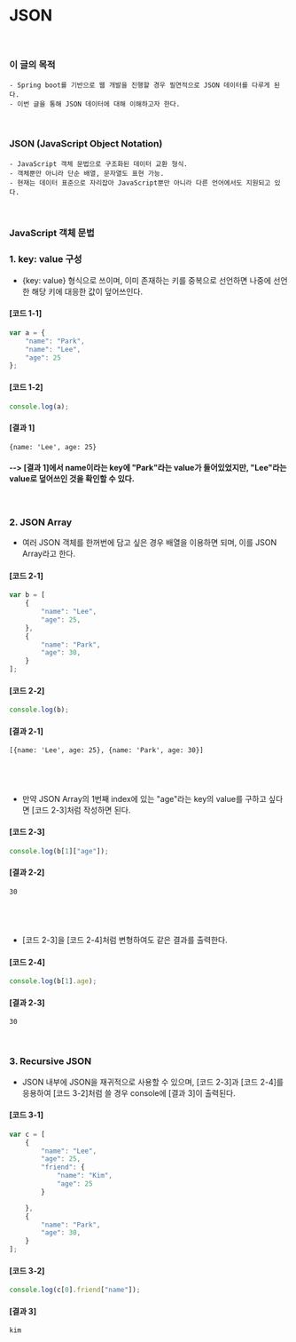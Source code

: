 # JSON
<br/>

### 이 글의 목적
    - Spring boot를 기반으로 웹 개발을 진행할 경우 필연적으로 JSON 데이터를 다루게 된다.
    - 이번 글을 통해 JSON 데이터에 대해 이해하고자 한다.
<br/>

### JSON (JavaScript Object Notation)
    - JavaScript 객체 문법으로 구조화된 데이터 교환 형식.
    - 객체뿐만 아니라 단순 배열, 문자열도 표현 가능.
    - 현재는 데이터 표준으로 자리잡아 JavaScript뿐만 아니라 다른 언어에서도 지원되고 있다.
<br/>

### JavaScript 객체 문법
### 1. key: value 구성
- {key: value} 형식으로 쓰이며, 이미 존재하는 키를 중복으로 선언하면 나중에 선언한 해당 키에 대응한 값이 덮어쓰인다.
#### [코드 1-1]
```javascript
var a = {
    "name": "Park",
    "name": "Lee",
    "age": 25
};
```
#### [코드 1-2]
```javascript
console.log(a);
```
#### [결과 1]
    {name: 'Lee', age: 25}
#### --> [결과 1]에서 name이라는 key에 "Park"라는 value가 들어있었지만, "Lee"라는 value로 덮어쓰인 것을 확인할 수 있다.
<br/>

### 2. JSON Array
- 여러 JSON 객체를 한꺼번에 담고 싶은 경우 배열을 이용하면 되며, 이를 JSON Array라고 한다.
#### [코드 2-1]
```javascript
var b = [
    {
        "name": "Lee",
        "age": 25,
    },
    {
        "name": "Park",
        "age": 30,
    }
];
```
#### [코드 2-2]
```javascript
console.log(b);
```
#### [결과 2-1]
    [{name: 'Lee', age: 25}, {name: 'Park', age: 30}]
###### <br/>
- 만약 JSON Array의 1번째 index에 있는 "age"라는 key의 value를 구하고 싶다면 [코드 2-3]처럼 작성하면 된다.
#### [코드 2-3]
```javascript
console.log(b[1]["age"]);
```
#### [결과 2-2]
    30
###### <br/>
- [코드 2-3]을 [코드 2-4]처럼 변형하여도 같은 결과를 출력한다.
#### [코드 2-4]
```javascript
console.log(b[1].age);
```
#### [결과 2-3]
    30
<br/>

### 3. Recursive JSON
- JSON 내부에 JSON을 재귀적으로 사용할 수 있으며, [코드 2-3]과 [코드 2-4]를 응용하여 [코드 3-2]처럼 쓸 경우 console에 [결과 3]이 출력된다.
#### [코드 3-1]
```javascript
var c = [
    {
        "name": "Lee",
        "age": 25,
        "friend": {
            "name": "Kim",
            "age": 25
        }

    },
    {
        "name": "Park",
        "age": 30,
    }
];
```
#### [코드 3-2]
```javascript
console.log(c[0].friend["name"]);
```
#### [결과 3]
    kim
